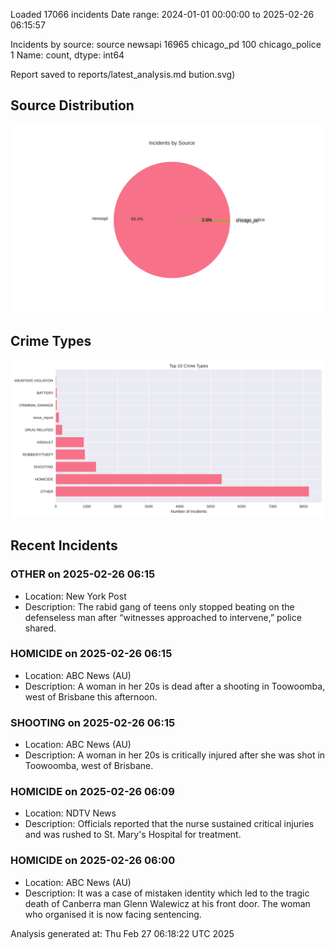 
Loaded 17066 incidents
Date range: 2024-01-01 00:00:00 to 2025-02-26 06:15:57

Incidents by source:
source
newsapi           16965
chicago_pd          100
chicago_police        1
Name: count, dtype: int64

Report saved to reports/latest_analysis.md
bution.svg)

## Source Distribution
![Source Distribution](images/source_distribution.svg)

## Crime Types
![Crime Types](images/crime_types.svg)

## Recent Incidents

### OTHER on 2025-02-26 06:15
- Location: New York Post
- Description: The rabid gang of teens only stopped beating on the defenseless man after “witnesses approached to intervene,” police shared.


### HOMICIDE on 2025-02-26 06:15
- Location: ABC News (AU)
- Description: A woman in her 20s is dead after a shooting in Toowoomba, west of Brisbane this afternoon.


### SHOOTING on 2025-02-26 06:15
- Location: ABC News (AU)
- Description: A woman in her 20s is critically injured after she was shot in Toowoomba, west of Brisbane.


### HOMICIDE on 2025-02-26 06:09
- Location: NDTV News
- Description: Officials reported that the nurse sustained critical injuries and was rushed to St. Mary&#039;s Hospital for treatment.


### HOMICIDE on 2025-02-26 06:00
- Location: ABC News (AU)
- Description: It was a case of mistaken identity which led to the tragic death of Canberra man Glenn Walewicz at his front door. The woman who organised it is now facing sentencing.

Analysis generated at: Thu Feb 27 06:18:22 UTC 2025
